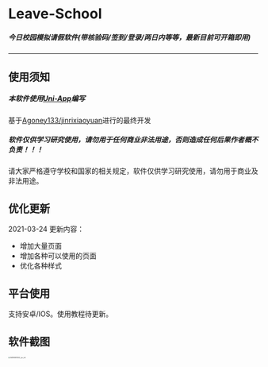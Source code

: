 # **Leave-School**

##### 今日校园模拟请假软件(带核验码/签到/登录/两日内等等，最新目前可开箱即用)

---



##  **使用须知**

##### 本软件使用[Uni-App](https://uniapp.dcloud.io/)编写

基于[Agoney133/jinrixiaoyuan](https://github.com/Agoney133/jinrixiaoyuan)进行的最终开发

##### 软件仅供学习研究使用，请勿用于任何商业非法用途，否则造成任何后果作者概不负责！！！

请大家严格遵守学校和国家的相关规定，软件仅供学习研究使用，请勿用于商业及非法用途。





##  优化更新

2021-03-24 更新内容：

- 增加大量页面
- 增加各种可以使用的页面
- 优化各种样式




##  平台使用

支持安卓/IOS。使用教程待更新。





## 软件截图

<img src="images/2541610871202_.pic_hd-0871338.jpg" alt="2541610871202_.pic_hd" style="zoom:20%;" />


